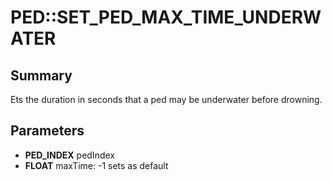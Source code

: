 # PED::SET_PED_MAX_TIME_UNDERWATER

## Summary
Ets the duration in seconds that a ped may be underwater before drowning.

## Parameters
* **PED_INDEX** pedIndex
* **FLOAT** maxTime: -1 sets as default